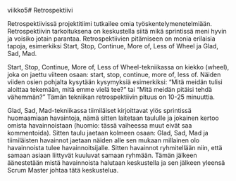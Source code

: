 viikko5# Retrospektiivi

Retrospektiivissä projektitiimi tutkailee omia työskentelymenetelmiään. Retrospektiivin tarkoituksena on keskustella siitä mikä sprintissä meni hyvin ja voisiko jotain parantaa. Retrospektiivien pitämiseen on monia erilaisia tapoja, esimerkiksi Start, Stop, Continue, More of, Less of Wheel ja Glad, Sad, Mad. 

Start, Stop, Continue, More of, Less of Wheel-tekniikassa on kiekko (wheel), joka on jaettu viiteen osaan: start, stop, continue, more of, less of. Näiden viiden osien pohjalta kysytään kysymyksiä esimerkiksi: “Mitä meidän tulisi aloittaa tekemään, mitä emme vielä tee?” tai “Mitä meidän pitäisi tehdä vähemmän?” Tämän tekniikan retrospektiivin pituus on 10-25 minuuttia. 

Glad, Sad, Mad-tekniikassa tiimiläiset kirjoittavat ylös sprintissä huomaamiaan havaintoja, nämä sitten laitetaan taululle ja jokainen kertoo omista havainnoistaan (huomio: tässä vaiheessa muut eivät saa kommentoida). Sitten taulu jaetaan kolmeen osaan: Glad, Sad, Mad ja tiimiläisten havainnot jaetaan näiden alle sen mukaan millainen olo havainnoista tulee havainnoitsijalle. Sitten havainnot ryhmitellään niin, että samaan asiaan liittyvät kuuluvat samaan ryhmään. Tämän jälkeen äänestetään mistä havainnoista halutaan keskustella ja sen jälkeen yleensä Scrum Master johtaa tätä keskustelua.
